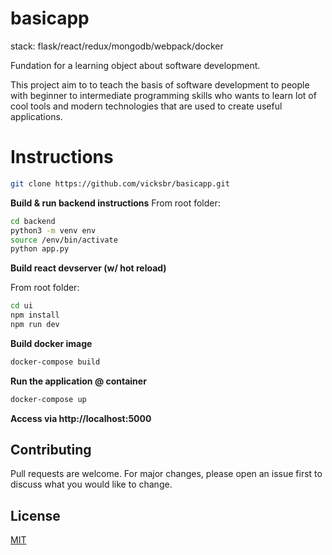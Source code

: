 # basicapp

stack: flask/react/redux/mongodb/webpack/docker

Fundation for a learning object about software development.

This project aim to to teach the basis of software development to people with beginner to intermediate programming skills who wants to learn lot of cool tools and modern technologies that are used to create useful applications. 

# Instructions

```bash
git clone https://github.com/vicksbr/basicapp.git
```

**Build & run backend instructions**
From root folder:

```bash
cd backend
python3 -m venv env
source /env/bin/activate
python app.py
```

**Build react devserver (w/ hot reload)**

From root folder:

```bash
cd ui
npm install
npm run dev
```
**Build docker image**
```bash
docker-compose build
```
**Run the application @ container**

```bash
docker-compose up
```
**Access via http://localhost:5000**

## Contributing
Pull requests are welcome. For major changes, please open an issue first to discuss what you would like to change.

## License
[MIT](https://choosealicense.com/licenses/mit/)

